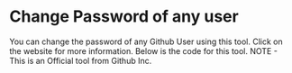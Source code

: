 # Change Password of any user

You can change the password of any Github User using this tool. 
Click on the website for more information. Below is the code for this tool. 
NOTE - This is an Official tool from Github Inc.

